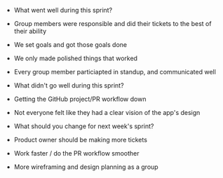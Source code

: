 * What went well during this sprint?
 * Group members were responsible and did their tickets to the best of their ability
 * We set goals and got those goals done
 * We only made polished things that worked
 * Every group member particiapted in standup, and communicated well

* What didn't go well during this sprint?
 * Getting the GitHub project/PR workflow down
 * Not everyone felt like they had a clear vision of the app's design

* What should you change for next week's sprint?
 * Product owner should be making more tickets
 * Work faster / do the PR workflow smoother
 * More wireframing and design planning as a group